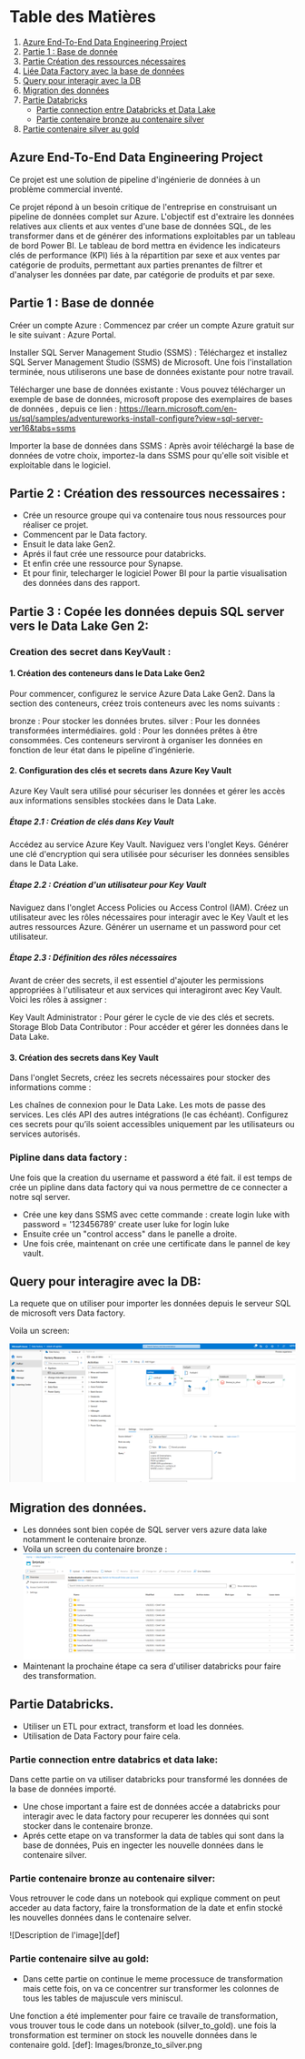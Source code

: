 # Table des Matières

1. [Azure End-To-End Data Engineering Project](#azure-end-to-end-data-engineering-project)
2. [Partie 1 : Base de donnée](#partie_1_:_base_de_donnée)
3. [Partie Création des ressources nécessaires](#partie-création-des-ressources-nécessaires)
4. [Liée Data Factory avec la base de données](#liée-data-factory-avec-la-base-de-données)
5. [Query pour interagir avec la DB](#query-pour-interagir-avec-la-db)
6. [Migration des données](#migration-des-données)
7. [Partie Databricks](#partie-databricks)
   - [Partie connection entre Databricks et Data Lake](#partie-connection-entre-databricks-et-data-lake)
   - [Partie contenaire bronze au contenaire silver](#partie-contenaire-bronze-au-contenaire-silver)
8. [Partie contenaire silver au gold](#partie-contenaire-silver-au-gold)


## Azure End-To-End Data Engineering Project

Ce projet est une solution de pipeline d'ingénierie de données à un problème commercial inventé.

Ce projet répond à un besoin critique de l'entreprise en construisant un pipeline de données complet sur Azure. L'objectif est d'extraire les données relatives aux clients et aux ventes d'une base de données SQL, de les transformer dans et de générer des informations exploitables par un tableau de bord Power BI. Le tableau de bord mettra en évidence les indicateurs clés de performance (KPI) liés à la répartition par sexe et aux ventes par catégorie de produits, permettant aux parties prenantes de filtrer et d'analyser les données par date, par catégorie de produits et par sexe.




## Partie 1 : Base de donnée

Créer un compte Azure : Commencez par créer un compte Azure gratuit sur le site suivant : Azure Portal.

Installer SQL Server Management Studio (SSMS) : Téléchargez et installez SQL Server Management Studio (SSMS) de Microsoft. Une fois l'installation terminée, nous utiliserons une base de données existante pour notre travail.

Télécharger une base de données existante : Vous pouvez télécharger un exemple de base de données, microsoft propose des exemplaires de bases de données , depuis ce lien : https://learn.microsoft.com/en-us/sql/samples/adventureworks-install-configure?view=sql-server-ver16&tabs=ssms

Importer la base de données dans SSMS : Après avoir téléchargé la base de données de votre choix, importez-la dans SSMS pour qu'elle soit visible et exploitable dans le logiciel.

## Partie 2 : Création des ressources necessaires :

- Crée un resource groupe qui va contenaire tous nous ressources pour réaliser ce projet.
- Commencent par le Data factory.
- Ensuit le data lake Gen2.
- Aprés il faut crée une ressource pour databricks.
- Et enfin crée une ressource pour Synapse.
- Et pour finir, telecharger le logiciel Power BI pour la partie visualisation des données dans des rapport.

## Partie 3 : Copée les données depuis SQL server vers le Data Lake Gen 2:
### Creation des secret dans KeyVault :

#### 1. Création des conteneurs dans le Data Lake Gen2
Pour commencer, configurez le service Azure Data Lake Gen2. Dans la section des conteneurs, créez trois conteneurs avec les noms suivants :

bronze : Pour stocker les données brutes.
silver : Pour les données transformées intermédiaires.
gold : Pour les données prêtes à être consommées.
Ces conteneurs serviront à organiser les données en fonction de leur état dans le pipeline d'ingénierie.

#### 2. Configuration des clés et secrets dans Azure Key Vault
Azure Key Vault sera utilisé pour sécuriser les données et gérer les accès aux informations sensibles stockées dans le Data Lake.

##### Étape 2.1 : Création de clés dans Key Vault
Accédez au service Azure Key Vault.
Naviguez vers l'onglet Keys.
Générer une clé d'encryption qui sera utilisée pour sécuriser les données sensibles dans le Data Lake.

##### Étape 2.2 : Création d'un utilisateur pour Key Vault
Naviguez dans l'onglet Access Policies ou Access Control (IAM).
Créez un utilisateur avec les rôles nécessaires pour interagir avec le Key Vault et les autres ressources Azure.
Générer un username et un password pour cet utilisateur.
##### Étape 2.3 : Définition des rôles nécessaires
Avant de créer des secrets, il est essentiel d'ajouter les permissions appropriées à l'utilisateur et aux services qui interagiront avec Key Vault. Voici les rôles à assigner :

Key Vault Administrator : Pour gérer le cycle de vie des clés et secrets.
Storage Blob Data Contributor : Pour accéder et gérer les données dans le Data Lake.

#### 3. Création des secrets dans Key Vault
Dans l'onglet Secrets, créez les secrets nécessaires pour stocker des informations comme :

Les chaînes de connexion pour le Data Lake.
Les mots de passe des services.
Les clés API des autres intégrations (le cas échéant).
Configurez ces secrets pour qu’ils soient accessibles uniquement par les utilisateurs ou services autorisés.

### Pipline dans data factory :
Une fois que la creation du username et password a été fait. il est temps de crée un pipline dans data factory qui va nous permettre de ce connecter a notre sql server.

- Crée une key dans SSMS avec cette commande :
  create login luke with password = '123456789'
  create user luke for login luke
- Ensuite crée un "control access" dans le panelle a droite.
- Une fois crée, maintenant on crée une certificate dans le pannel de key vault.

## Query pour interagire avec la DB:

La requete que on utiliser pour importer les données depuis le serveur SQL de microsoft vers Data factory.

<!-- SELECT 
s.name AS SchemaName, 
t.Name AS TableName
FROM sys.tables t
INNER JOIN sys.schemas s
ON t.schema_id = s.schema_id
WHERE s.name = 'SalesLT' -->

Voila un screen:

![screen de SSMS vers Datafactory](Images/SSMS_DataFactory.png)

## Migration des données.

- Les données sont bien copée de SQL server vers azure data lake notamment le contenaire bronze.
- Voila un screen du contenaire bronze :
![Tables dans le contenaire bronze](Images/Contenaire_Bronze.png)
- Maintenant la prochaine étape ca sera d'utiliser databricks pour faire des transformation.

## Partie Databricks.

- Utiliser un ETL pour extract, transform et load les données.
- Utilisation de Data Factory pour faire cela.

### Partie connection entre databrics et data lake:

Dans cette partie on va utiliser databricks pour transformé les données de la base de données importé.
- Une chose important a faire est de données accée a databricks pour interagir avec le data factory pour recuperer les données qui sont stocker
dans le contenaire bronze.
- Aprés cette etape on va transformer la data de tables qui sont dans la base de données, Puis en ingecter les nouvelle données dans le contenaire silver.
### Partie contenaire bronze au contenaire silver:

Vous retrouver le code dans un notebook qui explique comment on peut acceder au data factory, faire la tronsformation de la date et enfin stocké les nouvelles 
données dans le contenaire selver.

![Description de l'image][def]

### Partie contenaire silve au gold:
- Dans cette partie on continue le meme processuce de transformation mais cette fois, on va ce concentrer sur transformer les colonnes de tous les tables de 
majuscule vers miniscul.

Une fonction a été implementer pour faire ce travaile de transformation, vous trouver tous le code dans un notebook (silver_to_gold).
une fois la tronsformation est terminer on stock les nouvelle données dans le contenaire gold.
[def]: Images/bronze_to_silver.png
